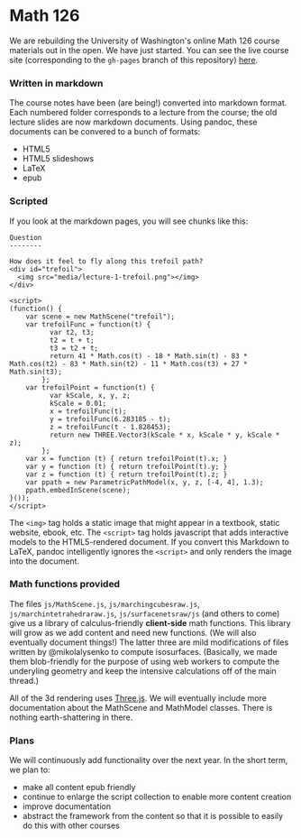 Math 126
========

We are rebuilding the University of Washington's online Math 126 course materials out in the open. We have just started. You can see the live course site (corresponding to the `gh-pages` branch of this repository) [here](http://maxlieblich.github.io/math126).

### Written in markdown
The course notes have been (are being!) converted into markdown format. Each numbered folder corresponds to a lecture from the course; the old lecture slides are now markdown documents. Using pandoc, these documents can be convered to a bunch of formats:

  - HTML5
  - HTML5 slideshows
  - LaTeX
  - epub

### Scripted

If you look at the markdown pages, you will see chunks like this:
```
Question
--------

How does it feel to fly along this trefoil path?
<div id="trefoil">
  <img src="media/lecture-1-trefoil.png"></img>
</div>

<script>
(function() {
    var scene = new MathScene("trefoil");
    var trefoilFunc = function(t) {
          var t2, t3;
          t2 = t + t;
          t3 = t2 + t;
          return 41 * Math.cos(t) - 18 * Math.sin(t) - 83 * Math.cos(t2) - 83 * Math.sin(t2) - 11 * Math.cos(t3) + 27 * Math.sin(t3);
        };
    var trefoilPoint = function(t) {
          var kScale, x, y, z;
          kScale = 0.01;
          x = trefoilFunc(t);
          y = trefoilFunc(6.283185 - t);
          z = trefoilFunc(t - 1.828453);
          return new THREE.Vector3(kScale * x, kScale * y, kScale * z);
        };
    var x = function (t) { return trefoilPoint(t).x; }
    var y = function (t) { return trefoilPoint(t).y; }
    var z = function (t) { return trefoilPoint(t).z; }
    var ppath = new ParametricPathModel(x, y, z, [-4, 4], 1.3);
    ppath.embedInScene(scene);
}());
</script>
```
The `<img>` tag holds a static image that might appear in a textbook, static website, ebook, etc. The `<script>` tag holds javascript that adds interactive models to the HTML5-rendered document. If you convert this Markdown to LaTeX, pandoc intelligently ignores the `<script>` and only renders the image into the document.

### Math functions provided

The files `js/MathScene.js`, `js/marchingcubesraw.js`, `js/marchintetrahedraraw.js`, `js/surfacenetsraw/js` (and others to come) give us a library of calculus-friendly **client-side** math functions. This library will grow as we add content and need new functions. (We will also eventually document things!) The latter three are mild modifications of files written by @mikolalysenko to compute isosurfaces. (Basically, we made them blob-friendly for the purpose of using web workers to compute the underyling geometry and keep the intensive calculations off of the main thread.)

All of the 3d rendering uses [Three.js](threejs.org). We will eventually include more documentation about the MathScene and MathModel classes. There is nothing earth-shattering in there.

### Plans

We will continuously add functionality over the next year. In the short term, we plan to:
  
  - make all content epub friendly
  - continue to enlarge the script collection to enable more content creation
  - improve documentation
  - abstract the framework from the content so that it is possible to easily do this with other courses
